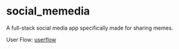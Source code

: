# social_memedia
A full-stack social media app specifically made for sharing memes. 

User Flow:
[userflow](https://raw.githubusercontent.com/elm9/social_memedia/readme/img/20181008_143335.jpg)
